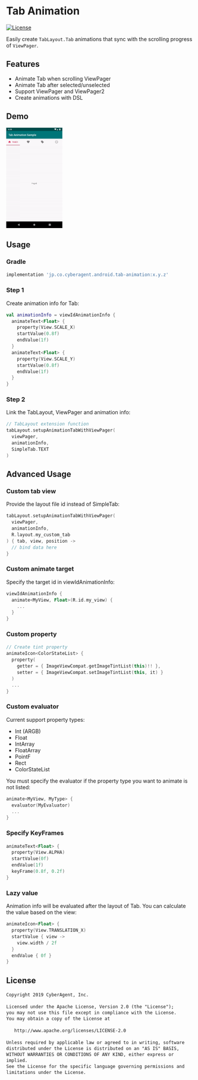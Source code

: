 # Tab Animation

[![License](https://img.shields.io/badge/License-Apache%202.0-blue.svg)](https://opensource.org/licenses/Apache-2.0)

Easily create `TabLayout.Tab` animations that sync with the scrolling progress of `ViewPager`.

## Features

- Animate Tab when scrolling ViewPager
- Animate Tab after selected/unselected
- Support ViewPager and ViewPager2
- Create animations with DSL

## Demo

<img src="art/demo.gif" width="30%">

## Usage

### Gradle

```gradle
implementation 'jp.co.cyberagent.android.tab-animation:x.y.z'

```

### Step 1

Create animation info for Tab:

```kotlin
val animationInfo = viewIdAnimationInfo {
  animateText<Float> {
    property(View.SCALE_X)
    startValue(0.8f)
    endValue(1f)
  }
  animateText<Float> {
    property(View.SCALE_Y)
    startValue(0.8f)
    endValue(1f)
  }
}
```

### Step 2

Link the TabLayout, ViewPager and animation info:

```kotlin
// TabLayout extension function
tabLayout.setupAnimationTabWithViewPager(
  viewPager,
  animationInfo,
  SimpleTab.TEXT
)
```

## Advanced Usage

### Custom tab view

Provide the layout file id instead of SimpleTab:

```kotlin
tabLayout.setupAnimationTabWithViewPager(
  viewPager,
  animationInfo,
  R.layout.my_custom_tab
) { tab, view, position ->
  // bind data here
}
```

### Custom animate target

Specify the target id in viewIdAnimationInfo:

```kotlin
viewIdAnimationInfo {
  animate<MyView, Float>(R.id.my_view) {
    ...
  }
}
```

### Custom property

```kotlin
// Create tint property
animateIcon<ColorStateList> {
  property(
    getter = { ImageViewCompat.getImageTintList(this)!! },
    setter = { ImageViewCompat.setImageTintList(this, it) }
  )
  ...
}
```

### Custom evaluator

Current support property types:
- Int (ARGB)
- Float
- IntArray
- FloatArray
- PointF
- Rect
- ColorStateList

You must specify the evaluator if the property type you want to animate is not listed:

```kotlin
animate<MyView, MyType> {
  evaluator(MyEvaluator)
  ...
}
```

### Specify KeyFrames

```kotlin
animateText<Float> {
  property(View.ALPHA)
  startValue(0f)
  endValue(1f)
  keyFrame(0.8f, 0.2f)
}
```

### Lazy value

Animation info will be evaluated after the layout of Tab.
You can calculate the value based on the view:

```kotlin
animateIcon<Float> {
  property(View.TRANSLATION_X)
  startValue { view ->
    view.width / 2f
  }
  endValue { 0f }
}
```

## License

    Copyright 2019 CyberAgent, Inc.

    Licensed under the Apache License, Version 2.0 (the "License");
    you may not use this file except in compliance with the License.
    You may obtain a copy of the License at

       http://www.apache.org/licenses/LICENSE-2.0

    Unless required by applicable law or agreed to in writing, software
    distributed under the License is distributed on an "AS IS" BASIS,
    WITHOUT WARRANTIES OR CONDITIONS OF ANY KIND, either express or implied.
    See the License for the specific language governing permissions and
    limitations under the License.
